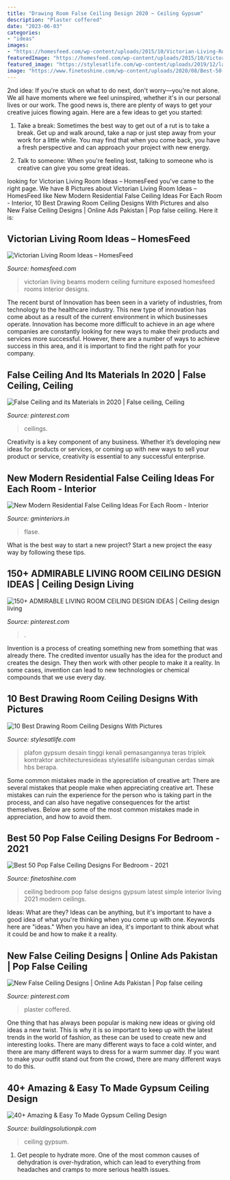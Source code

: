 ```yaml
---
title: "Drawing Room False Ceiling Design 2020 ~ Ceiling Gypsum"
description: "Plaster coffered"
date: "2023-06-03"
categories:
- "ideas"
images:
- "https://homesfeed.com/wp-content/uploads/2015/10/Victorian-Living-Room-With-Modern-Style-Exposed-Beams-White-Sofas-Colorful-Rug-Small-Coffee-Table-And-Vase.jpg"
featuredImage: "https://homesfeed.com/wp-content/uploads/2015/10/Victorian-Living-Room-With-Modern-Style-Exposed-Beams-White-Sofas-Colorful-Rug-Small-Coffee-Table-And-Vase.jpg"
featured_image: "https://stylesatlife.com/wp-content/uploads/2019/12/latest-drawing-room-ceiling-designs.jpg"
image: "https://www.finetoshine.com/wp-content/uploads/2020/08/Best-50-Pop-False-Ceiling-Designs-For-Bedroom-2019.jpg"
---
```



2nd idea:
If you're stuck on what to do next, don't worry—you're not alone. We all have moments where we feel uninspired, whether it's in our personal lives or our work. The good news is, there are plenty of ways to get your creative juices flowing again.
Here are a few ideas to get you started:

1. Take a break: Sometimes the best way to get out of a rut is to take a break. Get up and walk around, take a nap or just step away from your work for a little while. You may find that when you come back, you have a fresh perspective and can approach your project with new energy.

2. Talk to someone: When you're feeling lost, talking to someone who is creative can give you some great ideas.

	

		
looking for Victorian Living Room Ideas – HomesFeed you've came to the right page. We have 8 Pictures about Victorian Living Room Ideas – HomesFeed like New Modern Residential False Ceiling Ideas For Each Room - Interior, 10 Best Drawing Room Ceiling Designs With Pictures and also New False Ceiling Designs | Online Ads Pakistan | Pop false ceiling. Here it is:
		
    
## Victorian Living Room Ideas – HomesFeed

<img loading=lazy src="https://homesfeed.com/wp-content/uploads/2015/10/Victorian-Living-Room-With-Modern-Style-Exposed-Beams-White-Sofas-Colorful-Rug-Small-Coffee-Table-And-Vase.jpg" onerror="this.onerror=null;this.src='https://tse3.mm.bing.net/th?id=OIP.eHNuG2kShWTLp5a_Um_yRQHaFi&amp;pid=15.1';" alt="Victorian Living Room Ideas – HomesFeed">

_Source: homesfeed.com_

>victorian living beams modern ceiling furniture exposed homesfeed rooms interior designs. 

	

The recent burst of Innovation has been seen in a variety of industries, from technology to the healthcare industry. This new type of innovation has come about as a result of the current environment in which businesses operate. Innovation has become more difficult to achieve in an age where companies are constantly looking for new ways to make their products and services more successful. However, there are a number of ways to achieve success in this area, and it is important to find the right path for your company.

    
## False Ceiling And Its Materials In 2020 | False Ceiling, Ceiling

<img loading=lazy src="https://i.pinimg.com/736x/74/4e/14/744e14b0169c6ea0d12387aed1d5a705.jpg" onerror="this.onerror=null;this.src='https://tse4.mm.bing.net/th?id=OIP.G1j_33UcEkqYddu4dyA-YQHaEK&amp;pid=15.1';" alt="False Ceiling and its Materials in 2020 | False ceiling, Ceiling">

_Source: pinterest.com_

>ceilings. 

	

Creativity is a key component of any business. Whether it’s developing new ideas for products or services, or coming up with new ways to sell your product or service, creativity is essential to any successful enterprise.

    
## New Modern Residential False Ceiling Ideas For Each Room - Interior

<img loading=lazy src="https://www.gminteriors.in/wp-content/uploads/2020/05/False-ceiling-ideas-for-living-room.jpg" onerror="this.onerror=null;this.src='https://tse1.mm.bing.net/th?id=OIP.rwHovtvILMsZPm_5ae_ZIAHaE8&amp;pid=15.1';" alt="New Modern Residential False Ceiling Ideas For Each Room - Interior">

_Source: gminteriors.in_

>flase. 

	

What is the best way to start a new project?
Start a new project the easy way by following these tips.

    
## 150+ ADMIRABLE LIVING ROOM CEILING DESIGN IDEAS | Ceiling Design Living

<img loading=lazy src="https://i.pinimg.com/736x/71/65/d9/7165d9a9f8033774e19e99fb37e38ef8.jpg" onerror="this.onerror=null;this.src='https://tse3.mm.bing.net/th?id=OIP.X_XJW6FWcgDE08EWSBkAewHaE4&amp;pid=15.1';" alt="150+ ADMIRABLE LIVING ROOM CEILING DESIGN IDEAS | Ceiling design living">

_Source: pinterest.com_

>. 

	

Invention is a process of creating something new from something that was already there. The credited inventor usually has the idea for the product and creates the design. They then work with other people to make it a reality. In some cases, invention can lead to new technologies or chemical compounds that we use every day.

    
## 10 Best Drawing Room Ceiling Designs With Pictures

<img loading=lazy src="https://stylesatlife.com/wp-content/uploads/2019/12/latest-drawing-room-ceiling-designs.jpg" onerror="this.onerror=null;this.src='https://tse2.mm.bing.net/th?id=OIP.aMipDRUvyLfffUS_1NsssAHaFj&amp;pid=15.1';" alt="10 Best Drawing Room Ceiling Designs With Pictures">

_Source: stylesatlife.com_

>plafon gypsum desain tinggi kenali pemasangannya teras triplek kontraktor architecturesideas stylesatlife isibangunan cerdas simak hbs berapa. 

	

Some common mistakes made in the appreciation of creative art:
There are several mistakes that people make when appreciating creative art. These mistakes can ruin the experience for the person who is taking part in the process, and can also have negative consequences for the artist themselves. Below are some of the most common mistakes made in appreciation, and how to avoid them.

    
## Best 50 Pop False Ceiling Designs For Bedroom - 2021

<img loading=lazy src="https://www.finetoshine.com/wp-content/uploads/2020/08/Best-50-Pop-False-Ceiling-Designs-For-Bedroom-2019.jpg" onerror="this.onerror=null;this.src='https://tse1.mm.bing.net/th?id=OIP.LEpIHkLNIs9IdqHoXtoaWgHaEs&amp;pid=15.1';" alt="Best 50 Pop False Ceiling Designs For Bedroom - 2021">

_Source: finetoshine.com_

>ceiling bedroom pop false designs gypsum latest simple interior living 2021 modern ceilings. 

	

Ideas: What are they?
Ideas can be anything, but it's important to have a good idea of what you're thinking when you come up with one. Keywords here are "ideas." When you have an idea, it's important to think about what it could be and how to make it a reality.

    
## New False Ceiling Designs | Online Ads Pakistan | Pop False Ceiling

<img loading=lazy src="https://i.pinimg.com/736x/ca/db/7e/cadb7ecb1dd1bdaf2163a34e0237dd27.jpg" onerror="this.onerror=null;this.src='https://tse4.mm.bing.net/th?id=OIP.GSRdUt2Qq3DL_x147XjKmQHaJ4&amp;pid=15.1';" alt="New False Ceiling Designs | Online Ads Pakistan | Pop false ceiling">

_Source: pinterest.com_

>plaster coffered. 

	

One thing that has always been popular is making new ideas or giving old ideas a new twist. This is why it is so important to keep up with the latest trends in the world of fashion, as these can be used to create new and interesting looks. There are many different ways to face a cold winter, and there are many different ways to dress for a warm summer day. If you want to make your outfit stand out from the crowd, there are many different ways to do this.

    
## 40+ Amazing &amp; Easy To Made Gypsum Ceiling Design

<img loading=lazy src="https://www.buildingsolutionpk.com/wp-content/uploads/2019/11/33-min.jpg" onerror="this.onerror=null;this.src='https://tse4.mm.bing.net/th?id=OIP.rs4NKgL2BgOaFfHoc6I9tAHaLH&amp;pid=15.1';" alt="40+ Amazing &amp; Easy To Made Gypsum Ceiling Design">

_Source: buildingsolutionpk.com_

>ceiling gypsum. 

	

1. Get people to hydrate more. One of the most common causes of dehydration is over-hydration, which can lead to everything from headaches and cramps to more serious health issues.

